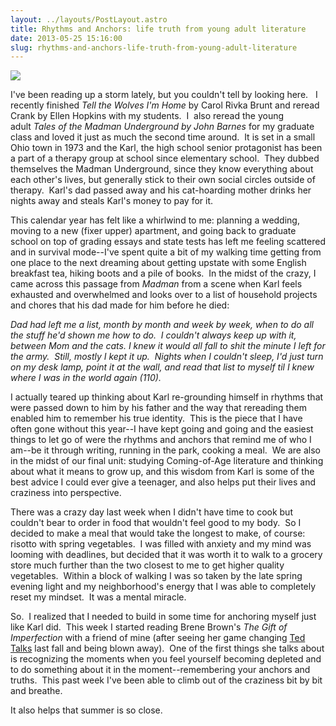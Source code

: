 ```yaml
---
layout: ../layouts/PostLayout.astro
title: Rhythms and Anchors: life truth from young adult literature
date: 2013-05-25 15:16:00
slug: rhythms-and-anchors-life-truth-from-young-adult-literature
---
```


  

[![](http://glbtrt.ala.org/rainbowbooks/wp-content/uploads/2009/11/madman-underground.jpg?w=225)](http://glbtrt.ala.org/rainbowbooks/wp-content/uploads/2009/11/madman-underground.jpg?w=225)

I've been reading up a storm lately, but you couldn't tell by looking here.   I recently finished _Tell the Wolves I'm Home_ by Carol Rivka Brunt and reread Crank by Ellen Hopkins with my students.  I  also reread the young adult _Tales of the Madman Underground by John Barnes_ for my graduate class and loved it just as much the second time around.  It is set in a small Ohio town in 1973 and the Karl, the high school senior protagonist has been a part of a therapy group at school since elementary school.  They dubbed themselves the Madman Underground, since they know everything about each other's lives, but generally stick to their own social circles outside of therapy.  Karl's dad passed away and his cat-hoarding mother drinks her nights away and steals Karl's money to pay for it.  
  
This calendar year has felt like a whirlwind to me: planning a wedding, moving to a new (fixer upper) apartment, and going back to graduate school on top of grading essays and state tests has left me feeling scattered and in survival mode--I've spent quite a bit of my walking time getting from one place to the next dreaming about getting upstate with some English breakfast tea, hiking boots and a pile of books.  In the midst of the crazy, I came across this passage from _Madman_ from a scene when Karl feels exhausted and overwhelmed and looks over to a list of household projects and chores that his dad made for him before he died:  
  
  

_Dad had left me a list, month by month and week by week, when to do all the stuff he'd shown me how to do.  I couldn't always keep up with it, between Mom and the cats. I knew it would all fall to shit the minute I left for the army.  Still, mostly I kept it up.  Nights when I couldn't sleep, I'd just turn on my desk lamp, point it at the wall, and read that list to myself til I knew where I was in the world again (110)._

I actually teared up thinking about Karl re-grounding himself in rhythms that were passed down to him by his father and the way that rereading them enabled him to remember his true identity.  This is the piece that I have often gone without this year--I have kept going and going and the easiest things to let go of were the rhythms and anchors that remind me of who I am--be it through writing, running in the park, cooking a meal.  We are also in the midst of our final unit: studying Coming-of-Age literature and thinking about what it means to grow up, and this wisdom from Karl is some of the best advice I could ever give a teenager, and also helps put their lives and craziness into perspective.

  

There was a crazy day last week when I didn't have time to cook but couldn't bear to order in food that wouldn't feel good to my body.  So I decided to make a meal that would take the longest to make, of course: risotto with spring vegetables.  I was filled with anxiety and my mind was looming with deadlines, but decided that it was worth it to walk to a grocery store much further than the two closest to me to get higher quality vegetables.  Within a block of walking I was so taken by the late spring evening light and my neighborhood's energy that I was able to completely reset my mindset.  It was a mental miracle.  

  
So.  I realized that I needed to build in some time for anchoring myself just like Karl did.  This week I started reading Brene Brown's _The Gift of Imperfection_ with a friend of mine (after seeing her game changing [Ted Talks](http://www.ted.com/speakers/brene_brown.html) last fall and being blown away).  One of the first things she talks about is recognizing the moments when you feel yourself becoming depleted and to do something about it in the moment--remembering your anchors and truths.  This past week I've been able to climb out of the craziness bit by bit and breathe.  
  
It also helps that summer is so close.